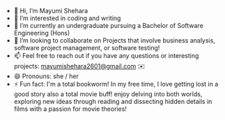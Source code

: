 - 👋 Hi, I’m Mayumi Shehara
- 👀 I’m interested in coding and writing 
- 🌱 I’m currently an undergraduate pursuing a Bachelor of Software Engineering (Hons)
- 💞️ I’m looking to collaborate on Projects that involve business analysis, software project management, or software testing!  
- 📫 Feel free to reach out if you have any questions or interesting projects: mayumishehara2601@gmail.com  ✉️
- 😄 Pronouns: she / her 
- ⚡ Fun fact:  I'm a total bookworm! In my free time, I love getting lost in a good story also a total movie buff! enjoy delving into both worlds,
exploring new ideas through reading and dissecting hidden details in films with a passion for movie theories!

<!---
mayucodes/mayucodes is a ✨ special ✨ repository because its `README.md` (this file) appears on your GitHub profile.
You can click the Preview link to take a look at your changes.
--->
